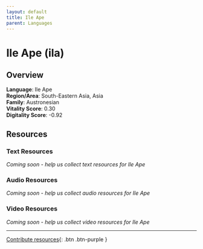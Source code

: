 ```yaml
---
layout: default
title: Ile Ape
parent: Languages
---
```


# Ile Ape (ila)

## Overview

**Language**: Ile Ape  
**Region/Area**: South-Eastern Asia, Asia  
**Family**: Austronesian  
**Vitality Score**: 0.30  
**Digitality Score**: -0.92  

## Resources

### Text Resources
*Coming soon - help us collect text resources for Ile Ape*

### Audio Resources
*Coming soon - help us collect audio resources for Ile Ape*

### Video Resources
*Coming soon - help us collect video resources for Ile Ape*

---

[Contribute resources](https://fairtrain.github.io/){: .btn .btn-purple }
